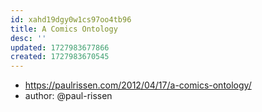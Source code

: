 ```yaml
---
id: xahd19dgy0w1cs97oo4tb96
title: A Comics Ontology
desc: ''
updated: 1727983677866
created: 1727983670545
---
```


- https://paulrissen.com/2012/04/17/a-comics-ontology/
- author: @paul-rissen